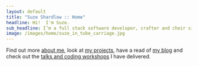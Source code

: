```yaml
---
layout: default
title: "Suze Shardlow :: Home"
headline: Hi!  I'm Suze.
sub_headline: I’m a full stack software developer, crafter and choir singer.
image: /images/home/suze_in_tube_carriage.jpg
---
```


Find out more [about me](about), look at [my projects](coding_projects), have a read of [my blog](blog) and check out the [talks and coding workshops](talks) I have delivered.
